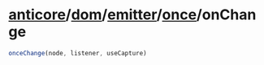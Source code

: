 # [anticore](../../../../#reference)/[dom](../../../#reference)/[emitter](../../#reference)/[once](../#reference)/<a name="reference">onChange</a>

```js
onceChange(node, listener, useCapture)
```